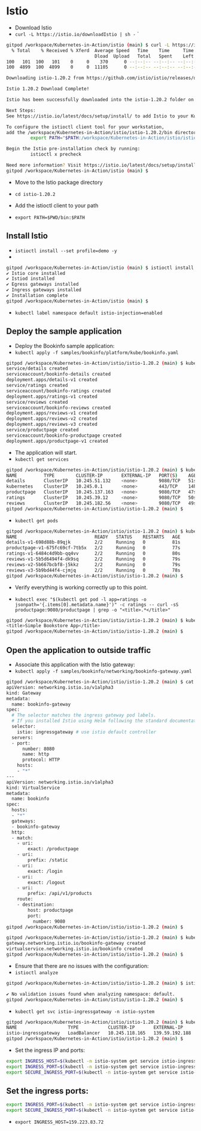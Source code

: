 # Istio

- Download Istio
- `curl -L https://istio.io/downloadIstio | sh -`
`

```bash
gitpod /workspace/Kubernetes-in-Action/istio (main) $ curl -L https://istio.io/downloadIstio | sh -
  % Total    % Received % Xferd  Average Speed   Time    Time     Time  Current
                                 Dload  Upload   Total   Spent    Left  Speed
100   101  100   101    0     0    370      0 --:--:-- --:--:-- --:--:--   371
100  4899  100  4899    0     0  11105      0 --:--:-- --:--:-- --:--:-- 11105

Downloading istio-1.20.2 from https://github.com/istio/istio/releases/download/1.20.2/istio-1.20.2-linux-amd64.tar.gz ...

Istio 1.20.2 Download Complete!

Istio has been successfully downloaded into the istio-1.20.2 folder on your system.

Next Steps:
See https://istio.io/latest/docs/setup/install/ to add Istio to your Kubernetes cluster.

To configure the istioctl client tool for your workstation,
add the /workspace/Kubernetes-in-Action/istio/istio-1.20.2/bin directory to your environment path variable with:
         export PATH="$PATH:/workspace/Kubernetes-in-Action/istio/istio-1.20.2/bin"

Begin the Istio pre-installation check by running:
         istioctl x precheck 

Need more information? Visit https://istio.io/latest/docs/setup/install/ 
gitpod /workspace/Kubernetes-in-Action/istio (main) $ 
```

- Move to the Istio package directory
- `cd istio-1.20.2`

- Add the istioctl client to your path

- `export PATH=$PWD/bin:$PATH`

## Install Istio
- `istioctl install --set profile=demo -y`
- 

```bash
gitpod /workspace/Kubernetes-in-Action/istio (main) $ istioctl install --set profile=demo -y
✔ Istio core installed                                                                                                                     
✔ Istiod installed                                                                                                                         
✔ Egress gateways installed                                                                                                                
✔ Ingress gateways installed                                                                                                               
✔ Installation complete                                                                                                                    Made this installation the default for injection and validation.
gitpod /workspace/Kubernetes-in-Action/istio (main) $ 
```

- `kubectl label namespace default istio-injection=enabled`

## Deploy the sample application

- Deploy the Bookinfo sample application:
- `kubectl apply -f samples/bookinfo/platform/kube/bookinfo.yaml`

```bash
gitpod /workspace/Kubernetes-in-Action/istio/istio-1.20.2 (main) $ kubectl apply -f samples/bookinfo/platform/kube/bookinfo.yaml
service/details created
serviceaccount/bookinfo-details created
deployment.apps/details-v1 created
service/ratings created
serviceaccount/bookinfo-ratings created
deployment.apps/ratings-v1 created
service/reviews created
serviceaccount/bookinfo-reviews created
deployment.apps/reviews-v1 created
deployment.apps/reviews-v2 created
deployment.apps/reviews-v3 created
service/productpage created
serviceaccount/bookinfo-productpage created
deployment.apps/productpage-v1 created
```

- The application will start.
- `kubectl get services`

```bash
gitpod /workspace/Kubernetes-in-Action/istio/istio-1.20.2 (main) $ kubectl get services
NAME          TYPE        CLUSTER-IP       EXTERNAL-IP   PORT(S)    AGE
details       ClusterIP   10.245.51.132    <none>        9080/TCP   51s
kubernetes    ClusterIP   10.245.0.1       <none>        443/TCP    14h
productpage   ClusterIP   10.245.137.163   <none>        9080/TCP   47s
ratings       ClusterIP   10.245.39.12     <none>        9080/TCP   50s
reviews       ClusterIP   10.245.182.56    <none>        9080/TCP   49s
gitpod /workspace/Kubernetes-in-Action/istio/istio-1.20.2 (main) $ 
```
- `kubectl get pods`
```bash
gitpod /workspace/Kubernetes-in-Action/istio/istio-1.20.2 (main) $ kubectl get pods
NAME                             READY   STATUS    RESTARTS   AGE
details-v1-698d88b-89qjk         2/2     Running   0          81s
productpage-v1-675fc69cf-7tb5x   2/2     Running   0          77s
ratings-v1-6484c4d9bb-qq4vv      2/2     Running   0          80s
reviews-v1-5b5d6494f4-dk9sq      2/2     Running   0          79s
reviews-v2-5b667bcbf8-j5kkz      2/2     Running   0          79s
reviews-v3-5b9bd44f4-cjmjq       2/2     Running   0          78s
gitpod /workspace/Kubernetes-in-Action/istio/istio-1.20.2 (main) $ 
```
- Verify everything is working correctly up to this point. 

- `kubectl exec "$(kubectl get pod -l app=ratings -o jsonpath='{.items[0].metadata.name}')" -c ratings -- curl -sS productpage:9080/productpage | grep -o "<title>.*</title>"`

```bash
gitpod /workspace/Kubernetes-in-Action/istio/istio-1.20.2 (main) $ kubectl exec "$(kubectl get pod -l app=ratings -o jsonpath='{.items[0].metadata.name}')" -c ratings -- curl -sS productpage:9080/productpage | grep -o "<title>.*</title>"
<title>Simple Bookstore App</title>
gitpod /workspace/Kubernetes-in-Action/istio/istio-1.20.2 (main) $ 
```

## Open the application to outside traffic

- Associate this application with the Istio gateway:
- `kubectl apply -f samples/bookinfo/networking/bookinfo-gateway.yaml`

```bash
gitpod /workspace/Kubernetes-in-Action/istio/istio-1.20.2 (main) $ cat  samples/bookinfo/networking/bookinfo-gateway.yaml
apiVersion: networking.istio.io/v1alpha3
kind: Gateway
metadata:
  name: bookinfo-gateway
spec:
  # The selector matches the ingress gateway pod labels.
  # If you installed Istio using Helm following the standard documentation, this would be "istio=ingress"
  selector:
    istio: ingressgateway # use istio default controller
  servers:
  - port:
      number: 8080
      name: http
      protocol: HTTP
    hosts:
    - "*"
---
apiVersion: networking.istio.io/v1alpha3
kind: VirtualService
metadata:
  name: bookinfo
spec:
  hosts:
  - "*"
  gateways:
  - bookinfo-gateway
  http:
  - match:
    - uri:
        exact: /productpage
    - uri:
        prefix: /static
    - uri:
        exact: /login
    - uri:
        exact: /logout
    - uri:
        prefix: /api/v1/products
    route:
    - destination:
        host: productpage
        port:
          number: 9080
gitpod /workspace/Kubernetes-in-Action/istio/istio-1.20.2 (main) $ 
```


```bash
gitpod /workspace/Kubernetes-in-Action/istio/istio-1.20.2 (main) $ kubectl apply -f samples/bookinfo/networking/bookinfo-gateway.yaml
gateway.networking.istio.io/bookinfo-gateway created
virtualservice.networking.istio.io/bookinfo created
gitpod /workspace/Kubernetes-in-Action/istio/istio-1.20.2 (main) $ 
```


- Ensure that there are no issues with the configuration:
- `istioctl analyze`

```bash
gitpod /workspace/Kubernetes-in-Action/istio/istio-1.20.2 (main) $ istioctl analyze

✔ No validation issues found when analyzing namespace: default.
gitpod /workspace/Kubernetes-in-Action/istio/istio-1.20.2 (main) $ 
```

- `kubectl get svc istio-ingressgateway -n istio-system`

```bash
gitpod /workspace/Kubernetes-in-Action/istio/istio-1.20.2 (main) $ kubectl get svc istio-ingressgateway -n istio-system
NAME                   TYPE           CLUSTER-IP       EXTERNAL-IP      PORT(S)                                                                      AGE
istio-ingressgateway   LoadBalancer   10.245.118.165   139.59.192.188   15021:32007/TCP,80:31103/TCP,443:32293/TCP,31400:31068/TCP,15443:32170/TCP   8m49s
gitpod /workspace/Kubernetes-in-Action/istio/istio-1.20.2 (main) $ 
```

- Set the ingress IP and ports:

```bash
export INGRESS_HOST=$(kubectl -n istio-system get service istio-ingressgateway -o jsonpath='{.status.loadBalancer.ingress[0].ip}')
export INGRESS_PORT=$(kubectl -n istio-system get service istio-ingressgateway -o jsonpath='{.spec.ports[?(@.name=="http2")].port}')
export SECURE_INGRESS_PORT=$(kubectl -n istio-system get service istio-ingressgateway -o jsonpath='{.spec.ports[?(@.name=="https")].port}')
```
## Set the ingress ports:
```bash
export INGRESS_PORT=$(kubectl -n istio-system get service istio-ingressgateway -o jsonpath='{.spec.ports[?(@.name=="http2")].nodePort}')
export SECURE_INGRESS_PORT=$(kubectl -n istio-system get service istio-ingressgateway -o jsonpath='{.spec.ports[?(@.name=="https")].nodePort}')

```

- `export INGRESS_HOST=159.223.83.72 `

